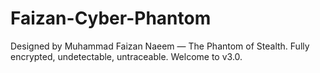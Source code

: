 # Faizan-Cyber-Phantom
Designed by Muhammad Faizan Naeem — The Phantom of Stealth. Fully encrypted, undetectable, untraceable. Welcome to v3.0.
